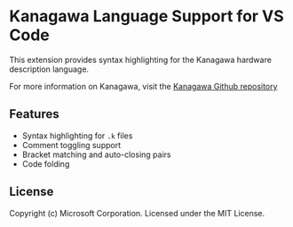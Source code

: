 # Kanagawa Language Support for VS Code

This extension provides syntax highlighting for the Kanagawa hardware description language.

For more information on Kanagawa, visit the [Kanagawa Github repository](https://github.com/microsoft/kanagawa)

## Features

- Syntax highlighting for `.k` files
- Comment toggling support
- Bracket matching and auto-closing pairs
- Code folding

## License

Copyright (c) Microsoft Corporation.
Licensed under the MIT License.
